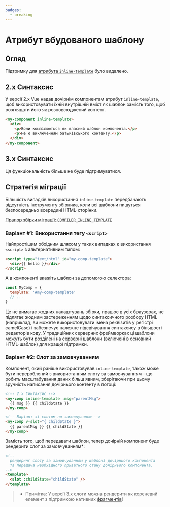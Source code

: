 ```yaml
---
badges:
  - breaking
---
```


# Атрибут вбудованого шаблону <MigrationBadges :badges="$frontmatter.badges" />

## Огляд

Підтримку для [атрибута `inline-template`](https://vuejs.org/v2/guide/components-edge-cases.html#Inline-Templates) було видалено.

## 2.x Синтаксис

У версії 2.x Vue надав дочірнім компонентам атрибут `inline-template`, щоб використовувати їхній внутрішній вміст як шаблон замість того, щоб розглядати його як розповсюджений контент.

```html
<my-component inline-template>
  <div>
    <p>Вони компілюються як власний шаблон компонента.</p>
    <p>Не є виключенням батьківського контенту.</p>
  </div>
</my-component>
```

## 3.x Синтаксис

Ця функціональність більше не буде підтримуватися.

## Стратегія міграції

Більшість випадків використання `inline-template` передбачають відсутність інструменту збірника, коли всі шаблони пишуться безпосередньо всередині HTML-сторінки.

[Прапор збірки міграції: `COMPILER_INLINE_TEMPLATE`](../migration-build.html#compat-configuration)

### Варіант #1: Використання тегу `<script>`

Найпростішим обхідним шляхом у таких випадках є використання `<script>` з альтернативним типом:

```html
<script type="text/html" id="my-comp-template">
  <div>{{ hello }}</div>
</script>
```

А в компоненті вкажіть шаблон за допомогою селектора:

```js
const MyComp = {
  template: '#my-comp-template'
  // ...
}
```

Це не вимагає жодних налаштувань збірки, працює в усіх браузерах, не підлягає жодним застереженням щодо синтаксичного розбору HTML (наприклад, ви можете використовувати імена реквізитів у регістрі camelCase) і забезпечує належне підсвічування синтаксису в більшості редакторів коду. У традиційних серверних фреймворках ці шаблони можуть бути розділені на серверні шаблони (включені в основний HTML-шаблон) для кращої підтримки.

### Варіант #2: Слот за замовчуванням

Компонент, який раніше використовував `inline-template`, також може бути перероблений з використанням слоту за замовчуванням - що робить масштабування даних більш явним, зберігаючи при цьому зручність написання дочірнього контенту в потоці:

```html
<!-- 2.x Синтаксис -->
<my-comp inline-template :msg="parentMsg">
  {{ msg }} {{ childState }}
</my-comp>

<!-- Варіант зі слотом по замовчуванню -->
<my-comp v-slot="{ childState }">
  {{ parentMsg }} {{ childState }}
</my-comp>
```

Замість того, щоб передавати шаблон, тепер дочірній компонент буде рендерити слот за замовчуванням\*:

```html
<!--
  рендеринг слоту за замовчуванням у шаблоні дочірнього компонента
  та передача необхідного приватного стану дочірнього компонента. 
-->
<template>
  <slot :childState="childState" />
</template>
```

> - Примітка: У версії 3.x слоти можна рендерити як кореневий елемент з підтримкою нативних [фрагментів](../new/fragments)!
